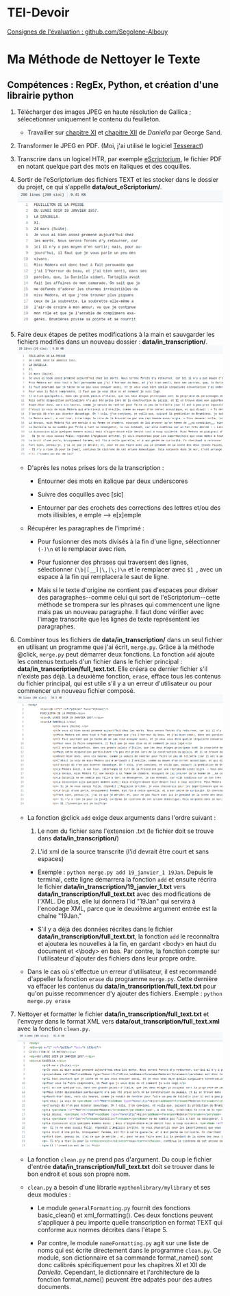 # TEI-Devoir

[Consignes de l'évaluation : github.com/Segolene-Albouy](https://github.com/Segolene-Albouy/XML-TEI_M2TNAH/blob/main/ConsignesEvaluation.md)

    
# Ma Méthode de Nettoyer le Texte

## Compétences : RegEx, Python, et création d'une librairie python

1. Télécharger des images JPEG en haute résolution de Gallica ; sélecetionner uniquement le contenu du feuilleton.
	* Travailler sur [chapitre XI](https://gallica.bnf.fr/ark:/12148/bpt6k4775593/f1.image) et [chapitre XII](https://gallica.bnf.fr/ark:/12148/bpt6k4775601/f1.image) de _Daniella_ par George Sand.

2. Transformer le JPEG en PDF. (Moi, j'ai utilisé le logiciel [Tesseract](https://tesseract-ocr.github.io/tessdoc/Home.html))

3. Transcrire dans un logicel HTR, par exemple [eScriptorium](https://traces6.paris.inria.fr/), le fichier PDF en notant quelque part des mots en italiques et des coquilles.

4. Sortir de l'eScriptorium des fichiers TEXT et les stocker dans le dossier du projet, ce qui s'appelle __data/out_eScriptorium/__.
![exemple 1](https://github.com/kat-kel/TEI-Devoir/blob/main/exemple/exemple2.png?raw=true)

5. Faire deux étapes de petites modifications à la main et sauvgarder les fichiers modifiés dans un nouveau dossier : __data/in_transcription/__.
![exemple 2](https://github.com/kat-kel/TEI-Devoir/blob/main/exemple/exemple1.png?raw=true)

	* D'après les notes prises lors de la transcription :

		* Entourner des mots en italique par deux underscores
		
		* Suivre des coquilles avec \[sic]
		
		* Entourner par des crochets des corrections des lettres et/ou des mots illisibles, e emple --> e\[x]emple

	* Récupérer les paragraphes de l'imprimé :

		* Pour fusionner des mots divisés à la fin d'une ligne, sélectionner ```(-)\n``` et le remplacer avec rien.

		* Pour fusionner des phrases qui traversent des lignes, sélectionner ```(\b|[__]|\,|\;)\n``` et le remplacer avec ```$1 ```, avec un espace à la fin qui remplacera le saut de ligne.

		* Mais si le texte d'origine ne contient pas d'espaces pour diviser des paragraphes--comme celui qui sort de l'eScriptorium--cette méthode se trompera sur les phrases qui commencent une ligne mais pas un nouveau paragraphe. Il faut donc vérifier avec l'image transcrite que les lignes de texte représentent les paragraphes.

6. Combiner tous les fichiers de __data/in_transcription/__ dans un seul fichier en utilisant un programme que j'ai écrit, ```merge.py```. Grâce à la méthode @click, ```merge.py``` peut démarrer deux fonctions. La fonction ```add``` ajoute les contenus textuels d'un fichier dans le fichier principal : __data/in_transcription/full_text.txt__. Elle créera ce dernier fichier s'il n'existe pas déjà. La deuxième fonction, ```erase```, efface tous les contenus du fichier principal, qui est utile s'il y a un erreur d'utilisateur ou pour commencer un nouveau fichier composé.
![exemple 3](https://github.com/kat-kel/TEI-Devoir/blob/main/exemple/exemple3.png?raw=true)

	* La fonction @click ```add``` exige deux arguments dans l'ordre suivant :
	
		1. Le nom du fichier sans l'extension .txt (le fichier doit se trouve dans __data/in_transcription/__)
		
		2. L'id xml de la source transcrite (l'id devrait être court et sans espaces)

		* Exemple : ```python merge.py add 19_janvier_1 19Jan```. Depuis le terminal, cette ligne démarrera la fonction ```add``` et ensuite récrira le fichier __data/in_transcription/19_janvier_1.txt__ vers __data/in_transcription/full_text.txt__ avec des modifications de l'XML. De plus, elle lui donnera l'id "19Jan" qui servira à l'encodage XML, parce que le deuxième argument entrée est la chaîne "19Jan."

		* S'il y a déjà des données récrites dans le fichier __data/in_transcription/full_text.txt__, la fonction ```add``` le reconnaîtra et ajoutera les nouvelles à la fin, en gardant \<body> en haut du document et <\\body> en bas. Par contre, la fonction compte sur l'utilisateur d'ajouter des fichiers dans leur propre ordre.

	* Dans le cas où s'effectue un erreur d'utilisateur, il est recommandé d'appeller la fonction ```erase``` du programme ```merge.py```. Cette dernière va effacer les contenus du __data/in_transcription/full_text.txt__ pour qu'on puisse recommencer d'y ajouter des fichiers. Exemple : ```python merge.py erase```

7. Nettoyer et formatter le fichier __data/in_transcription/full_text.txt__ et l'envoyer dans le format XML vers __data/out_transcription/full_text.xml__ avec la fonction ```clean.py```.
![exemple 4](https://github.com/kat-kel/TEI-Devoir/blob/main/exemple/exemple4.png?raw=true)

	* La fonction ```clean.py``` ne prend pas d'argument. Du coup le fichier d'entrée __data/in_transcription/full_text.txt__ doit se trouver dans le bon endroit et sous son propre nom.

	* ```clean.py``` a besoin d'une librarie ```mypthonlibrary/mylibrary``` et ses deux modules :

		* Le module ```generalFormatting.py``` fournit des fonctions basic_clean() et xml_formatting(). Ces deux fonctions peuvent s'appliquer à peu importe quelle transcription en format TEXT qui conforme aux normes décrites dans l'étape 5.

		* Par contre, le module ```nameFormatting.py``` agit sur une liste de noms qui est écrite directement dans le programme ```clean.py```. Ce module, son dictionnaire et sa commande format_name() sont donc calibrés spécifiquement pour les chapitres XI et XII de _Daniella_. Cependant, le dictionnaire et l'architecture de la fonction format_name() peuvent être adpatés pour des autres documents.
